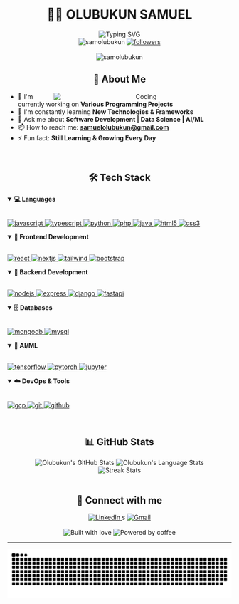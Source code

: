 # <div align="center">👨‍💻 OLUBUKUN SAMUEL</div>

<div align="center">
  <img src="https://readme-typing-svg.herokuapp.com?font=Fira+Code&weight=600&size=30&duration=3000&pause=500&color=3584E4&center=true&vCenter=true&random=false&width=600&height=100&lines=Full+Stack+Developer;Data+Scientist;AI%2FML+Engineer;Problem+Solver;Continuous+Learner" alt="Typing SVG" />
</div>

<div align="center">
  <img src="https://komarev.com/ghpvc/?username=samolubukun&label=Profile%20views&color=0e75b6&style=for-the-badge" alt="samolubukun" />
  <a href="https://github.com/samolubukun?tab=followers">
    <img src="https://img.shields.io/github/followers/samolubukun?style=for-the-badge&logo=github" alt="followers" />
  </a>
</div>

<br/>

<div align="center">
  <img src="https://github-profile-trophy.vercel.app/?username=samolubukun&theme=nord&column=7&margin-w=15&margin-h=15" alt="samolubukun" />
</div>

## <div align="center">🚀 About Me</div>

<p align="center">
  <img align="right" alt="Coding" width="400" src="https://camo.githubusercontent.com/5ddf73ad3a205111cf8c686f687fc216c2946a75005718c8da5b837ad9de78c9/68747470733a2f2f7468756d62732e6766796361742e636f6d2f4576696c4e657874446576696c666973682d736d616c6c2e676966" />
</p>

- 🔭 I'm currently working on **Various Programming Projects**
- 🌱 I'm constantly learning **New Technologies & Frameworks**
- 💬 Ask me about **Software Development | Data Science | AI/ML**
- 📫 How to reach me: **samuelolubukun@gmail.com**
- ⚡ Fun fact: **Still Learning & Growing Every Day**

<br/>

## <div align="center">🛠️ Tech Stack</div>

<details open>
  <summary><b>💻 Languages</b></summary>
  <br/>
  <p align="left">
    <a href="https://developer.mozilla.org/en-US/docs/Web/JavaScript" target="_blank">
      <img src="https://skillicons.dev/icons?i=js" alt="javascript" width="45" height="45"/>
    </a>
    <a href="https://www.typescriptlang.org/" target="_blank">
      <img src="https://skillicons.dev/icons?i=ts" alt="typescript" width="45" height="45"/>
    </a>
    <a href="https://www.python.org" target="_blank">
      <img src="https://skillicons.dev/icons?i=python" alt="python" width="45" height="45"/>
    </a>
    <a href="https://www.php.net" target="_blank">
      <img src="https://skillicons.dev/icons?i=php" alt="php" width="45" height="45"/>
    </a>
    <a href="https://www.java.com" target="_blank">
      <img src="https://skillicons.dev/icons?i=java" alt="java" width="45" height="45"/>
    </a>
    <a href="https://www.w3.org/html/" target="_blank">
      <img src="https://skillicons.dev/icons?i=html" alt="html5" width="45" height="45"/>
    </a>
    <a href="https://www.w3schools.com/css/" target="_blank">
      <img src="https://skillicons.dev/icons?i=css" alt="css3" width="45" height="45"/>
    </a>
  </p>
</details>

<details open>
  <summary><b>🧰 Frontend Development</b></summary>
  <br/>
  <p align="left">
    <a href="https://reactjs.org/" target="_blank">
      <img src="https://skillicons.dev/icons?i=react" alt="react" width="45" height="45"/>
    </a>
    <a href="https://nextjs.org/" target="_blank">
      <img src="https://skillicons.dev/icons?i=nextjs" alt="nextjs" width="45" height="45"/>
    </a>
    <a href="https://tailwindcss.com/" target="_blank">
      <img src="https://skillicons.dev/icons?i=tailwind" alt="tailwind" width="45" height="45"/>
    </a>
    <a href="https://getbootstrap.com" target="_blank">
      <img src="https://skillicons.dev/icons?i=bootstrap" alt="bootstrap" width="45" height="45"/>
    </a>
  </p>
</details>

<details open>
  <summary><b>🔧 Backend Development</b></summary>
  <br/>
  <p align="left">
    <a href="https://nodejs.org" target="_blank">
      <img src="https://skillicons.dev/icons?i=nodejs" alt="nodejs" width="45" height="45"/>
    </a>
    <a href="https://expressjs.com" target="_blank">
      <img src="https://skillicons.dev/icons?i=express" alt="express" width="45" height="45"/>
    </a>
    <a href="https://www.djangoproject.com/" target="_blank">
      <img src="https://skillicons.dev/icons?i=django" alt="django" width="45" height="45"/>
    </a>
    <a href="https://fastapi.tiangolo.com/" target="_blank">
      <img src="https://skillicons.dev/icons?i=fastapi" alt="fastapi" width="45" height="45"/>
    </a>
  </p>
</details>

<details open>
  <summary><b>🗄️ Databases</b></summary>
  <br/>
  <p align="left">
    <a href="https://www.mongodb.com/" target="_blank">
      <img src="https://skillicons.dev/icons?i=mongodb" alt="mongodb" width="45" height="45"/>
    </a>
    <a href="https://www.mysql.com/" target="_blank">
      <img src="https://skillicons.dev/icons?i=mysql" alt="mysql" width="45" height="45"/>
    </a>
  </p>
</details>

<details open>
  <summary><b>🤖 AI/ML</b></summary>
  <br/>
  <p align="left">
    <a href="https://www.tensorflow.org" target="_blank">
      <img src="https://skillicons.dev/icons?i=tensorflow" alt="tensorflow" width="45" height="45"/>
    </a>
    <a href="https://pytorch.org/" target="_blank">
      <img src="https://skillicons.dev/icons?i=pytorch" alt="pytorch" width="45" height="45"/>
    </a>
    <a href="https://jupyter.org/" target="_blank">
      <img src="https://skillicons.dev/icons?i=jupyter" alt="jupyter" width="45" height="45"/>
    </a>
  </p>
</details>

<details open>
  <summary><b>☁️ DevOps & Tools</b></summary>
  <br/>
  <p align="left">
    <a href="https://cloud.google.com/" target="_blank">
      <img src="https://skillicons.dev/icons?i=gcp" alt="gcp" width="45" height="45"/>
    </a>
    <a href="https://git-scm.com/" target="_blank">
      <img src="https://skillicons.dev/icons?i=git" alt="git" width="45" height="45"/>
    </a>
    <a href="https://github.com/" target="_blank">
      <img src="https://skillicons.dev/icons?i=github" alt="github" width="45" height="45"/>
    </a>
  </p>
</details>

<br/>

## <div align="center">📊 GitHub Stats</div>

<div align="center">
  <img src="https://github-readme-stats.vercel.app/api?username=samolubukun&show_icons=true&theme=tokyonight&hide_border=true" alt="Olubukun's GitHub Stats" height="170"/>
  <img src="https://github-readme-stats.vercel.app/api/top-langs/?username=samolubukun&layout=compact&theme=tokyonight&hide_border=true" alt="Olubukun's Language Stats" height="170"/>
</div>

<div align="center">
  <img src="https://github-readme-streak-stats.herokuapp.com/?user=samolubukun&theme=tokyonight&hide_border=true" alt="Streak Stats"/>
</div>

<br/>

## <div align="center">🔗 Connect with me</div>

<div align="center">
  <a href="https://linkedin.com/in/samolubukun" target="_blank">
    <img src="https://img.shields.io/badge/LinkedIn-0077B5?style=for-the-badge&logo=linkedin&logoColor=white" alt="LinkedIn"/>
  </a>s
  <a href="mailto:samuelolubukun@gmail.com" target="_blank">
    <img src="https://img.shields.io/badge/Gmail-D14836?style=for-the-badge&logo=gmail&logoColor=white" alt="Gmail"/>
  </a>
</div>

<br/>

<div align="center">
  <img src="https://forthebadge.com/images/badges/built-with-love.svg" alt="Built with love"/>
  <img src="https://forthebadge.com/images/badges/powered-by-coffee.svg" alt="Powered by coffee"/>
</div>

---

<div align="center">
  <img src="https://raw.githubusercontent.com/Platane/snk/output/github-contribution-grid-snake-dark.svg" alt="Snake animation" />
</div>
